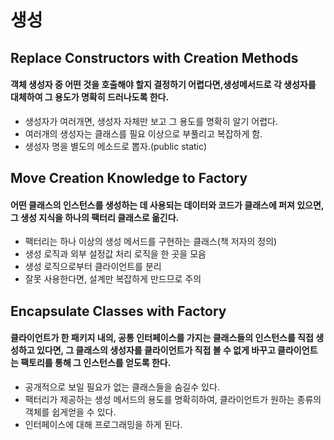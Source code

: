 # 생성

## Replace Constructors with Creation Methods
#### 객체 생성자 중 어떤 것을 호출해야 할지 결정하기 어렵다면,생성메서드로 각 생성자를 대체하여 그 용도가 명확히 드러나도록 한다.

- 생성자가 여러개면, 생성자 자체만 보고 그 용도를 명확히 알기 어렵다.
- 여러개의 생성자는 클래스를 필요 이상으로 부풀리고 복잡하게 함.
- 생성자 명을 별도의 메소드로 뽑자.(public static)

## Move Creation Knowledge to Factory
#### 어떤 클래스의 인스턴스를 생성하는 데 사용되는 데이터와 코드가 클래스에 퍼져 있으면, 그 생성 지식을 하나의 팩터리 클래스로 옮긴다.
- 팩터리는 하나 이상의 생성 메서드를 구현하는 클래스(책 저자의 정의)
- 생성 로직과 외부 설정값 처리 로직을 한 곳을 모음
- 생성 로직으로부터 클라이언트를 분리
- 잘못 사용한다면, 설계만 복잡하게 만드므로 주의

## Encapsulate Classes with Factory
#### 클라이언트가 한 패키지 내의, 공통 인터페이스를 가지는 클래스들의 인스턴스를 직접 생성하고 있다면, 그 클래스의 생성자를 클라이언트가 직접 볼 수 없게 바꾸고 클라이언트는 팩토리를 통해 그 인스턴스를 얻도록 한다.
- 공개적으로 보일 필요가 없는 클래스들을 숨길수 있다.
- 팩터리가 제공하는 생성 메서드의 용도를 명확히하여, 클라이언트가 원하는 종류의 객체를 쉽게얻을 수 있다.
- 인터페이스에 대해 프로그래밍을 하게 된다.


